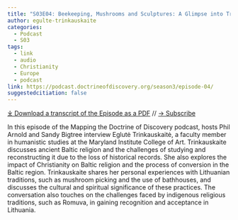 ```yaml
---
title: "S03E04: Beekeeping, Mushrooms and Sculptures: A Glimpse into Traditional Lithuanian Life with Eglutė Trinkauskaitė"
author: egulte-trinkauskaite
categories:
  - Podcast
  - S03
tags:
  - link
  - audio
  - Christianity
  - Europe
  - podcast
link: https://podcast.doctrineofdiscovery.org/season3/episode-04/
suggestedcitiation: false
---
```

<div id="buzzsprout-player-13984371"></div><script src="https://www.buzzsprout.com/1926214/13984371-s03e04-beekeeping-mushrooms-and-sculptures-a-glimpse-into-traditional-lithuanian-life.js?container_id=buzzsprout-player-13984371&player=small" type="text/javascript" charset="utf-8"></script>

[⤓ Download a transcript of the Episode as a PDF](https://podcast.doctrineofdiscovery.org/assets/pdfs/S03E04-Beekeeping-Mushrooms-Sculptures.pdf) // [→ Subscribe](((https://podcast.doctrineofdiscovery.org/subscribe/)))

In this episode of the Mapping the Doctrine of Discovery podcast, hosts Phil Arnold and Sandy Bigtree interview Eglutė Trinkauskaitė, a faculty member in humanistic studies at the Maryland Institute College of Art. Trinkauskaite discusses ancient Baltic religion and the challenges of studying and reconstructing it due to the loss of historical records. She also explores the impact of Christianity on Baltic religion and the process of conversion in the Baltic region. Trinkauskaite shares her personal experiences with Lithuanian traditions, such as mushroom picking and the use of bathhouses, and discusses the cultural and spiritual significance of these practices. The conversation also touches on the challenges faced by indigenous religious traditions, such as Romuva, in gaining recognition and acceptance in Lithuania.